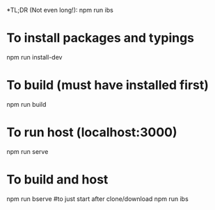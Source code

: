 *TL;DR (Not even long!): npm run ibs
# To install packages and typings
npm run install-dev
# To build (must have installed first)
npm run build
# To run host (localhost:3000)
npm run serve
# To build and host
npm run bserve
#to just start after clone/download
npm run ibs